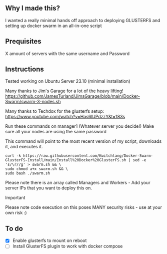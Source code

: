 ## Why I made this?
I wanted a really minimal hands off approach to deploying GLUSTERFS and setting up docker swarm in an all-in-one script


## Prequisites
X amount of servers with the same username and Password

## Instructions

Tested working on Ubuntu Server 23.10 (minimal installation)

Many thanks to Jim's Garage for a lot of the heavy lifting!
https://github.com/JamesTurland/JimsGarage/blob/main/Docker-Swarm/swarm-3-nodes.sh

Many thanks to Techdox for the glusterfs setup:
https://www.youtube.com/watch?v=Has6lUPdzzY&t=183s


Run these commands on manager1 (Whatever server you decide!)
Make sure all your nodes are using the same password 

This command will point to the most recent version of my script, downloads it, and executes it.
```
curl -k https://raw.githubusercontent.com/Kwitchlang/Docker-Swarm-GlusterFS-Install/main/Install%20Docker%20GlusterFS.sh | sed -e 's/\r//g' > swarm.sh && \
sudo chmod a+x swarm.sh && \
sudo bash ./swarm.sh
```

Please note there is an array called Managers and Workers - Add your server IPs that you want to deploy this on.

> [!IMPORTANT]
> Please note code execution on this poses MANY security risks - use at your own risk :)


## To do
- [x] Enable glusterfs to mount on reboot
- [ ] Install GlusterFS plugin to work with docker compose
